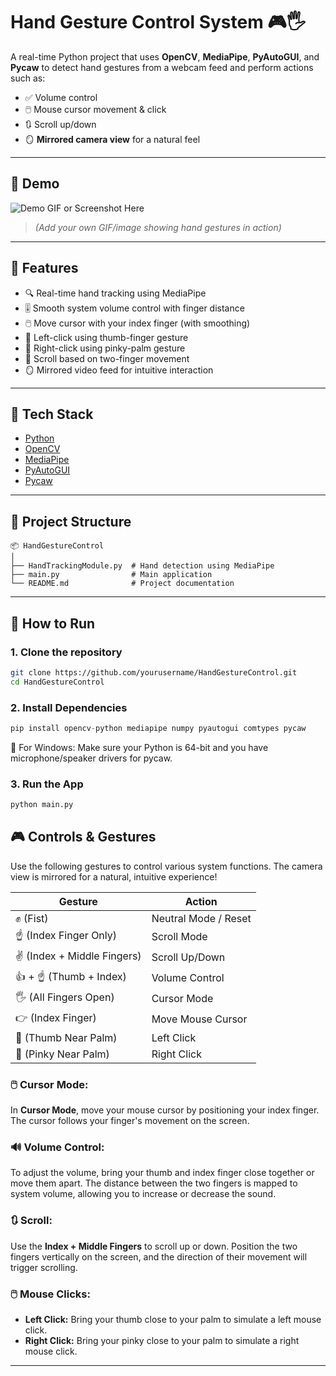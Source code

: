 # Hand Gesture Control System 🎮🖐️

A real-time Python project that uses **OpenCV**, **MediaPipe**, **PyAutoGUI**, and **Pycaw** to detect hand gestures from a webcam feed and perform actions such as:

- ✅ Volume control  
- 🖱️ Mouse cursor movement & click  
- 🔃 Scroll up/down  
- 🪞 **Mirrored camera view** for a natural feel

---

## 📸 Demo

![Demo GIF or Screenshot Here](#)  
> *(Add your own GIF/image showing hand gestures in action)*

---

## 🔧 Features

- 🔍 Real-time hand tracking using MediaPipe
- 🎚️ Smooth system volume control with finger distance
- 🖱️ Move cursor with your index finger (with smoothing)
- 🔘 Left-click using thumb-finger gesture
- 🔘 Right-click using pinky-palm gesture
- 📜 Scroll based on two-finger movement
- 🪞 Mirrored video feed for intuitive interaction

---

## 🧠 Tech Stack

- [Python](https://www.python.org/)
- [OpenCV](https://opencv.org/)
- [MediaPipe](https://google.github.io/mediapipe/)
- [PyAutoGUI](https://pyautogui.readthedocs.io/en/latest/)
- [Pycaw](https://github.com/AndreMiras/pycaw)

---

## 📁 Project Structure
```
📦 HandGestureControl
│
├── HandTrackingModule.py  # Hand detection using MediaPipe
├── main.py                # Main application
└── README.md              # Project documentation
```

---

## 🚀 How to Run

### 1. Clone the repository

```bash
git clone https://github.com/yourusername/HandGestureControl.git
cd HandGestureControl
```
### 2. Install Dependencies
```python
pip install opencv-python mediapipe numpy pyautogui comtypes pycaw
```
🔐 For Windows: Make sure your Python is 64-bit and you have microphone/speaker drivers for pycaw.
### 3. Run the App
```python
python main.py
```
## 🎮 Controls & Gestures

Use the following gestures to control various system functions. The camera view is mirrored for a natural, intuitive experience!

| Gesture                         | Action                           |
|----------------------------------|----------------------------------|
| ✊ (Fist)                        | Neutral Mode / Reset             |
| ☝️ (Index Finger Only)           | Scroll Mode                      |
| ✌️ (Index + Middle Fingers)      | Scroll Up/Down                   |
| 👍 + ☝️ (Thumb + Index)          | Volume Control                   |
| 🖐️ (All Fingers Open)           | Cursor Mode                      |
| 👉 (Index Finger)                | Move Mouse Cursor                |
| 🤏 (Thumb Near Palm)             | Left Click                       |
| 👋 (Pinky Near Palm)             | Right Click                      |

### 🖱️ Cursor Mode:

In **Cursor Mode**, move your mouse cursor by positioning your index finger. The cursor follows your finger's movement on the screen.

### 🔊 Volume Control:

To adjust the volume, bring your thumb and index finger close together or move them apart. The distance between the two fingers is mapped to system volume, allowing you to increase or decrease the sound.

### 🔃 Scroll:

Use the **Index + Middle Fingers** to scroll up or down. Position the two fingers vertically on the screen, and the direction of their movement will trigger scrolling.

### 🖱️ Mouse Clicks:

- **Left Click:** Bring your thumb close to your palm to simulate a left mouse click.
- **Right Click:** Bring your pinky close to your palm to simulate a right mouse click.

---

